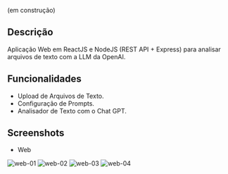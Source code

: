 (em construção)
## Descrição
Aplicação Web em ReactJS e NodeJS (REST API + Express) para analisar arquivos de texto com a LLM da OpenAI. 

## Funcionalidades
* Upload de Arquivos de Texto.
* Configuração de Prompts.
* Analisador de Texto com o Chat GPT.

## Screenshots
* Web

![web-01](https://github.com/fractalxg/portfolio-openai/assets/147837025/c3450067-ecd6-4b8b-ae5d-b1d5cb564549)
![web-02](https://github.com/fractalxg/portfolio-openai/assets/147837025/7773552b-a657-46ba-a106-206056ec3e24)
![web-03](https://github.com/fractalxg/portfolio-openai/assets/147837025/b8c37923-4c71-43e3-9e1e-18e156fe0434)
![web-04](https://github.com/fractalxg/portfolio-openai/assets/147837025/64479edd-fd5c-4996-a86d-e28df2d1c38d)


